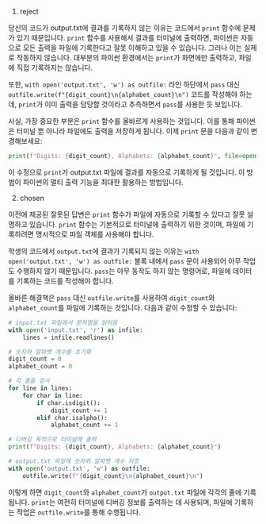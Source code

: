 1. reject

당신의 코드가 output.txt에 결과를 기록하지 않는 이유는 코드에서 `print` 함수에 문제가 있기 때문입니다. `print` 함수를 사용해서 결과를 터미널에 출력하면, 파이썬은 자동으로 모든 출력을 파일에 기록한다고 잘못 이해하고 있을 수 있습니다. 그러나 이는 실제로 작동하지 않습니다. 대부분의 파이썬 환경에서는 `print`가 화면에만 출력하고, 파일에 직접 기록하지는 않습니다.

또한, `with open('output.txt', 'w') as outfile:` 라인 하단에서 `pass` 대신 `outfile.write(f"{digit_count}\n{alphabet_count}\n")` 코드를 작성해야 하는데, `print`가 이미 출력을 담당할 것이라고 추측하면서 `pass`를 사용한 듯 보입니다.

사실, 가장 중요한 부분은 `print` 함수를 올바르게 사용하는 것입니다. 이를 통해 파이썬은 터미널 뿐 아니라 파일에도 출력을 저장하게 됩니다. 이제 `print` 문을 다음과 같이 변경해보세요:

```python
print(f"Digits: {digit_count}, Alphabets: {alphabet_count}", file=open('output.txt', 'w'))
```

이 수정으로 `print`가 output.txt 파일에 결과를 자동으로 기록하게 될 것입니다. 이 방법이 파이썬의 멀티 출력 기능을 최대한 활용하는 방법입니다.

2. chosen

이전에 제공된 잘못된 답변은 `print` 함수가 파일에 자동으로 기록할 수 있다고 잘못 설명하고 있습니다. `print` 함수는 기본적으로 터미널에 출력하기 위한 것이며, 파일에 기록하려면 명시적으로 파일 객체를 사용해야 합니다. 

학생의 코드에서 `output.txt`에 결과가 기록되지 않는 이유는 `with open('output.txt', 'w') as outfile:` 블록 내에서 `pass` 문이 사용되어 아무 작업도 수행하지 않기 때문입니다. `pass`는 아무 동작도 하지 않는 명령어로, 파일에 데이터를 기록하는 코드를 작성해야 합니다.

올바른 해결책은 `pass` 대신 `outfile.write`를 사용하여 `digit_count`와 `alphabet_count`를 파일에 기록하는 것입니다. 다음과 같이 수정할 수 있습니다:

```python
# input.txt 파일에서 문자열을 읽어옴
with open('input.txt', 'r') as infile:
    lines = infile.readlines()

# 숫자와 알파벳 개수를 초기화
digit_count = 0
alphabet_count = 0

# 각 줄을 검사
for line in lines:
    for char in line:
        if char.isdigit():
            digit_count += 1
        elif char.isalpha():
            alphabet_count += 1

# 디버깅 목적으로 터미널에 출력
print(f"Digits: {digit_count}, Alphabets: {alphabet_count}")

# output.txt 파일에 숫자와 알파벳 개수 저장
with open('output.txt', 'w') as outfile:
    outfile.write(f"{digit_count}\n{alphabet_count}\n")
```

이렇게 하면 `digit_count`와 `alphabet_count`가 `output.txt` 파일에 각각의 줄에 기록됩니다. `print`는 여전히 터미널에 디버깅 정보를 출력하는 데 사용되며, 파일에 기록하는 작업은 `outfile.write`를 통해 수행됩니다.
